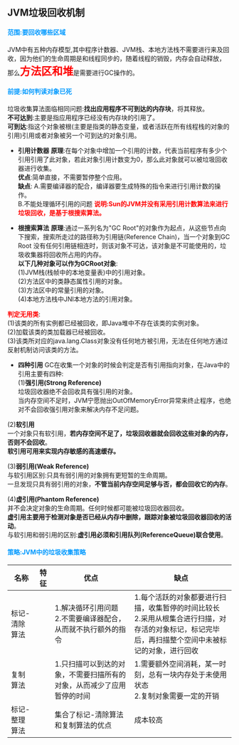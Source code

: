 ## JVM垃圾回收机制

#### <font color="#0099ff">**范围:要回收哪些区域**</font>
JVM中有五种内存模型,其中程序计数器、JVM栈、本地方法栈不需要进行来及回收，因为他们的生命周期是和线程同步的，随着线程的销毁，内存会自动释放，
那么<font color="red" size="5">**方法区和堆**</font>是需要进行GC操作的。<br/>

#### <font color="#0099ff">**前提:如何判读对象已死**</font>
垃圾收集算法面临相同问题:**找出应用程序不可到达的内存块**，将其释放。<br/>
**不可达到**:主要是指应用程序已经没有内存块的引用了。<br/>
**可到达**:指这个对象被根(主要是指类的静态变量，或者活跃在所有线程栈的对象的引用)引用或者对象被另一个可到达的对象引用。<br/>

+ **引用计数器**
**原理**:在每个对象中增加一个引用的计数，代表当前程序有多少个引用引用了此对象，若此对象引用计数变为0，那么此对象就可以被垃圾回收器进行收集。<br/>
**优点**:简单直接，不需要暂停整个应用。<br/>
**缺点**:
A.需要编译器的配合，编译器要生成特殊的指令来进行引用计数的操作。<br/>
B.不能处理循环引用的问题
<font color="red">**说明:Sun的JVM并没有采用引用计数算法来进行垃圾回收，是基于根搜索算法。**</font>

+ **根搜索算法**
**原理**:通过一系列名为"GC Root"的对象作为起点，从这些节点向下搜索，搜索所走过的路径称为引用链(Reference Chain)，当一个对象到GC Root
没有任何引用链相连时，则该对象不可达，该对象是不可能使用的，垃圾收集器将回收所占用的内存。<br/>
**以下几种对象可以作为GCRoot对象**:<br/>
(1)JVM栈(栈帧中的本地变量表)中的引用对象。<br/>
(2)方法区中的类静态属性引用的对象。<br/>
(3)方法区中的常量引用的对象。<br/>
(4)本地方法栈中JNI本地方法的引用对象。<br/>

<font color="red">**判定无用类**</font>:<br/>
(1)该类的所有实例都已经被回收，即Java堆中不存在该类的实例对象。<br/>
(2)加载该类的类加载器已经被回收。<br/>
(3)该类所对应的java.lang.Class对象没有任何地方被引用，无法在任何地方通过反射机制访问该类的方法。<br/>

+ **四种引用**
GC在收集一个对象的时候会判定是否有引用指向对象，在Java中的引用主要有四种:<br/>
(1)**强引用(Strong Reference)**<br/>
垃圾回收器绝不会回收具有强引用的对象。<br/>
当内存空间不足时，JVM宁愿抛出OutOfMemoryError异常来终止程序，也绝对不会回收强引用对象来解决内存不足问题。<br/>

(2)**软引用**<br/>
一个对象只有软引用，**若内存空间不足了，垃圾回收器就会回收这些对象的内存，否则不会回收**。<br/>
**软引用可用来实现内存敏感的高速缓存。**<br/>

(3)**弱引用(Weak Reference)**<br/>
与软引用区别:只具有弱引用的对象拥有更短暂的生命周期。<br/>
一旦发现只具有弱引用的对象，**不管当前内存空间足够与否，都会回收它的内存**。<br/>

(4)**虚引用(Phantom Reference)**<br/>
并不会决定对象的生命周期。任何时候都可能被垃圾回收器回收。<br/>
**虚引用主要用于检测对象是否已经从内存中删除，跟踪对象被垃圾回收器回收的活动**。<br/>
与软引用和弱引用的区别:**虚引用必须和引用队列(ReferenceQueue)联合使用**。

#### <font color="#0099ff">**策略:JVM中的垃圾收集策略**</font>

名称|特征|优点|缺点
---|----|----|----
标记-清除算法||1.解决循环引用问题<br/>2.不需要编译器配合，从而就不执行额外的指令|1.每个活跃的对象都要进行扫描，收集暂停的时间比较长<br/>2.采用从根集合进行扫描，对存活的对象标记，标记完毕后，再扫描整个空间中未被标记的对象，进行回收
复制算法||1.只扫描可以到达的对象，不需要扫描所有的对象，从而减少了应用暂停的时间|1.需要额外空间消耗，某一时刻，总有一块内存处于未使用状态<br/>2.复制对象需要一定的开销
标记-整理算法||集合了标记-清除算法和复制算法的优点|成本较高



